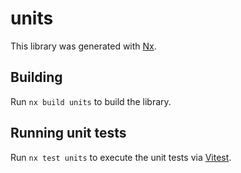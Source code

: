# units

This library was generated with [Nx](https://nx.dev).

## Building

Run `nx build units` to build the library.

## Running unit tests

Run `nx test units` to execute the unit tests via [Vitest](https://vitest.dev/).
